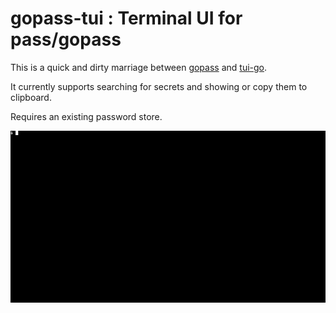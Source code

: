 # gopass-tui : Terminal UI for pass/gopass

This is a quick and dirty marriage between [gopass](https://github.com/justwatchcom/gopass) and [tui-go](https://github.com/marcusolsson/tui-go).

It currently supports searching for secrets and showing or copy them to clipboard.

Requires an existing password store.

![](example.gif)

